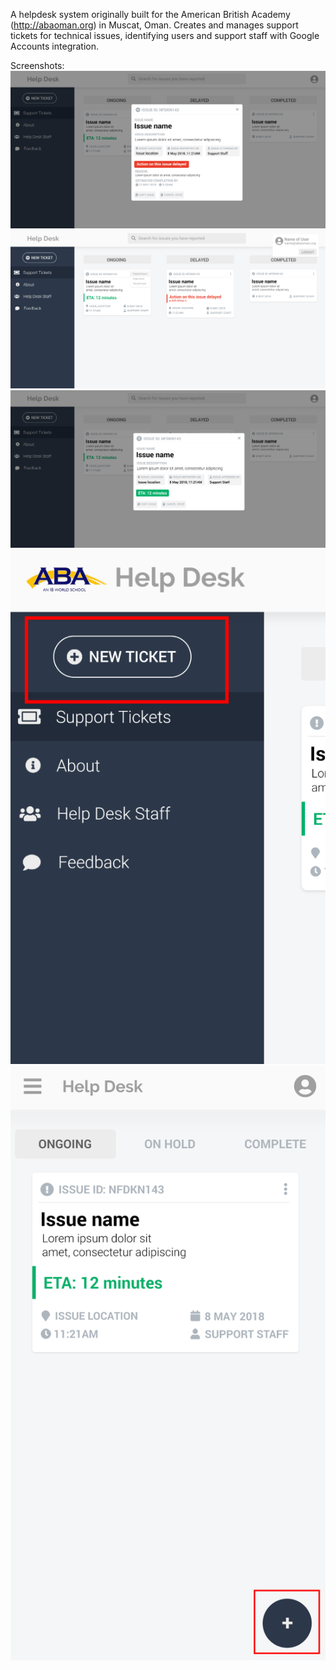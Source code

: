 A helpdesk system originally built for the American British Academy (http://abaoman.org) in Muscat, Oman. Creates and manages support tickets for technical issues, identifying users and support staff with Google Accounts integration. 

Screenshots: 
![Delayed Support Ticket](https://raw.githubusercontent.com/adishy/aba/master/screenshots/delayed.jpg)
![View User Account](https://raw.githubusercontent.com/adishy/aba/master/screenshots/user.jpg)
![Ongoing Support Ticket](https://raw.githubusercontent.com/adishy/aba/master/screenshots/ongoing.jpg)
![Sidebar](https://raw.githubusercontent.com/adishy/aba/master/screenshots/sidebar.PNG)
![Mobile Page](https://raw.githubusercontent.com/adishy/aba/master/screenshots/mobile.PNG)


